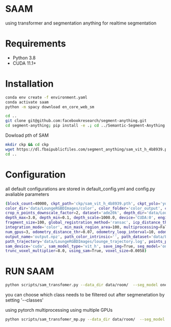 # SAAM
using transformer and segmentation anything for realtime segmentation

# Requirements
- Python 3.8
- CUDA 11.1+

# Installation
```bash
conda env create -f environment.yaml
conda activate saam
python -m spacy download en_core_web_sm

cd ..
git clone git@github.com:facebookresearch/segment-anything.git
cd segment-anything; pip install -e .; cd ../Semantic-Segment-Anything
```
Dowload pth of SAM

```bash
mkdir ckp && cd ckp
wget https://dl.fbaipublicfiles.com/segment_anything/sam_vit_h_4b8939.pth
cd ..
```
# Configuration
all default configurations are stored in default_config.yml and config.py
avaliable parameters
```bash
(block_count=40000, ckpt_path='ckp/sam_vit_h_4b8939.pth', ckpt_yolo='yolov8n-seg.pt', classes=[23, 30, 31], clipping_distance_in_meters=3.0, 
color_dir='data/LoungeRGBDImages/color', color_folder='color_output', convert_to_rle=False, crop_n_layers=1, 
crop_n_points_downscale_factor=2, dataset='ade20k', depth_dir='data/LoungeRGBDImages/depth', depth_folder='depth_output', 
depth_max=3.0, depth_min=0.1, depth_scale=1000.0, device='CUDA:0', engine='tensor', est_point_count=10000000, file_suffix='.png', 
fragment_size=100, global_registration_method='ransac', icp_distance_thr=0.07, icp_method='colored', icp_voxelsize=0.05, 
integration_mode='color', min_mask_region_area=100, multiprocessing=False, name='Default reconstruction system config', 
num_gpus=3, odometry_distance_thr=0.07, odometry_loop_interval=10, odometry_loop_weight=0.1, odometry_method='hybrid', 
output_name='output.npz', path_color_intrinsic='', path_dataset='data/LoungeRGBDImages/', path_intrinsic='', 
path_trajectory='data/LoungeRGBDImages/lounge_trajectory.log', points_per_side=64, pred_iou_thresh=0.86, registration_loop_weight=0.1, 
sam_device='cuda', sam_model_type='vit_h', save_img=True, seg_model='oneformer', stability_score_thresh=0.92, surface_weight_thr=3.0,
trunc_voxel_multiplier=8.0, using_sam=True, voxel_size=0.0058)
```



# RUN SAAM
```bash
python scripts/sam_transfomer.py --data_dir data/room/  --seg_model oneformer --dataset ade20k --convert_to_rle --using_sam --classes 23 30 31
```
you can choose which class  needs to be filtered out after segmenetation by setting '--classes'

using pytorch multiprocessing using multiple GPUs 
```bash
python scripts/sam_transfomer_mp.py --data_dir data/room/  --seg_model oneformer --dataset ade20k --convert_to_rle --using_sam --classes 23 30 31 --num_gpus 3
```